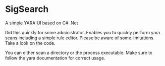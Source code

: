 # SigSearch
A simple YARA UI based on C# .Net

Did this quickly for some administrator. Enables you to quickly perform yara scans including a simple rule editor. Please be aware of some limitations. Take a look on the code.

You can either scan a directory or the process executable. Make sure to follow the yara documentation for correct usage.
